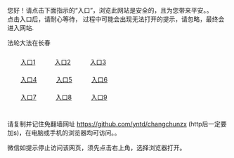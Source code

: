 您好！请点击下面指示的“入口”，浏览此网站是安全的，且为您带来平安。。 <br/>
点击入口后，请耐心等待， 过程中可能会出现无法打开的提示，请忽略，最终会进入网站. </br>

法轮大法在长春<br/>
<div style="padding:10px"><a style="margin:20px" target="_blank" href="https://d4t6iy09wamkg.cloudfront.net/2Qpsp?xsnajjyg" id="ccLink1" rel="nofollow">入口1</a> <a target="_blank" style="margin:20px" href="https://d2oonjhyc8rrii.cloudfront.net/2Qpsp?srezv" id="ccLink2" rel="nofollow">入口2</a> <a style="margin:20px" target="_blank" href="https://d3fmi7kg5s9xp3.cloudfront.net/2Qpsp?lbimiulk" id="ccLink3" rel="nofollow">入口3</a></div>

<div style="padding:10px" ><a style="margin:20px" target="_blank" href="https://d4t6iy09wamkg.cloudfront.net/2Qpsp?xsnajjyg" id="ccLink4" rel="nofollow">入口4</a> <a style="margin:20px" href="https://d2oonjhyc8rrii.cloudfront.net/2Qpsp?srezv" target="_blank" id="ccLink5" rel="nofollow">入口5</a> <a style="margin:20px" href="https://d3fmi7kg5s9xp3.cloudfront.net/2Qpsp?lbimiulk" target="_blank" id="ccLink6" rel="nofollow">入口6</a></div>

<div style="padding:10px"><a style="margin:20px" target="_blank" href="https://d4t6iy09wamkg.cloudfront.net/2Qpsp?xsnajjyg" id="ccLink7" rel="nofollow">入口7</a> <a style="margin:20px" href="https://d2oonjhyc8rrii.cloudfront.net/2Qpsp?srezv" target="_blank" id="ccLink8" rel="nofollow">入口8</a> <a style="margin:20px" target="_blank" href="https://d3fmi7kg5s9xp3.cloudfront.net/2Qpsp?lbimiulk" id="ccLink9" rel="nofollow">入口9</a></div>

<br/>



请复制并记住免翻墙网址 https://github.com/yntd/changchunzx (http后一定要加s)，在电脑或手机的浏览器均可访问。。<br/>

微信如提示停止访问该网页，须先点击右上角，选择浏览器打开。
